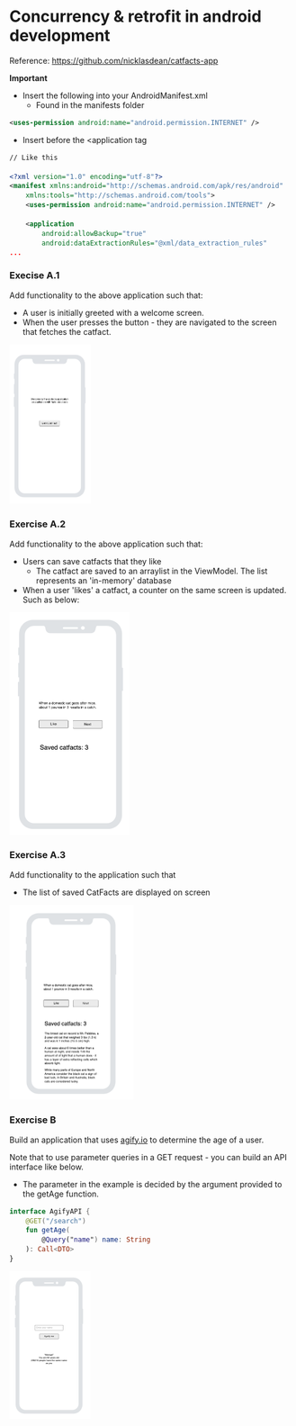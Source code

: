 # Concurrency & retrofit in android development

Reference: https://github.com/nicklasdean/catfacts-app

**Important**

- Insert the following into your AndroidManifest.xml
  - Found in the manifests folder

```xml
<uses-permission android:name="android.permission.INTERNET" />
```

- Insert before the <application tag

```xml
// Like this

<?xml version="1.0" encoding="utf-8"?>
<manifest xmlns:android="http://schemas.android.com/apk/res/android"
    xmlns:tools="http://schemas.android.com/tools">
    <uses-permission android:name="android.permission.INTERNET" />

    <application
        android:allowBackup="true"
        android:dataExtractionRules="@xml/data_extraction_rules"                             
...
```



### Execise A.1

Add functionality to the above application such that:

- A user is initially greeted with a welcome screen.
- When the user presses the button - they are navigated to the screen that fetches the catfact.

<img src="assets/image-20240412112937819.png" alt="image-20240412112937819" style="zoom:50%;" />



### Exercise A.2

Add functionality to the above application such that:

- Users can save catfacts that they like 
  - The catfact are saved to an arraylist in the ViewModel. The list represents an 'in-memory' database
- When a user 'likes' a catfact, a counter on the same screen is updated. Such as below:

<img src="assets/image-20240408153426073.png" alt="image-20240408153426073" style="zoom:50%;" />

### Exercise A.3

Add functionality to the application such that

- The list of saved CatFacts are displayed on screen

<img src="assets/image-20240408160826719.png" alt="image-20240408160826719" style="zoom:50%;" />

### Exercise B

Build an application that uses [agify.io](https://agify.io/documentation) to determine the age of a user.

Note that to use parameter queries in a GET request - you can build an API interface like below.

- The parameter in the example is decided by the argument provided to the getAge function.   

```kotlin
interface AgifyAPI {
    @GET("/search")
    fun getAge(
        @Query("name") name: String
    ): Call<DTO>
}
```

<img src="assets/image-20240408161857767.png" alt="image-20240408161857767" style="zoom:50%;" />